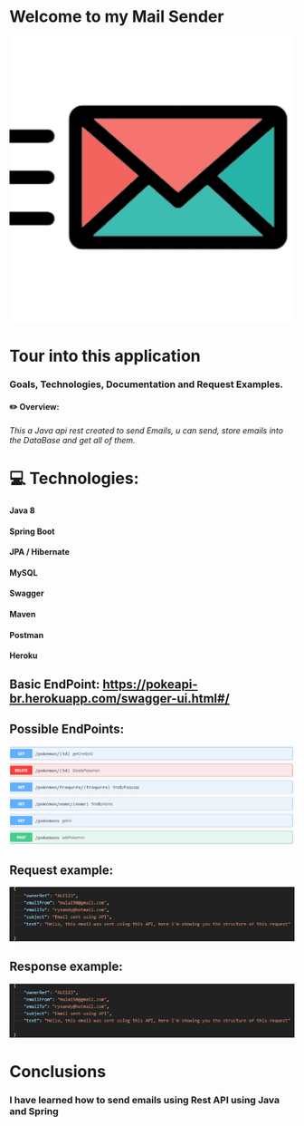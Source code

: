 # Welcome to my Mail Sender
![Welcome](https://github.com/ryxandy/MS-sendEmail/blob/master/emailLOGO.png)
#                                                                        Tour into this application 
###                                                             Goals, Technologies, Documentation and Request Examples.



#### ✏️ Overview:
###### This a  Java api rest created to send Emails, u can send, store emails into the DataBase and get all of them.



#                 💻 Technologies:

#### Java 8
#### Spring Boot
#### JPA / Hibernate
#### MySQL
#### Swagger
#### Maven
#### Postman
#### Heroku


## Basic EndPoint: https://pokeapi-br.herokuapp.com/swagger-ui.html#/

## Possible EndPoints:
![EndPoints](https://github.com/ryxandy/pokeapi/blob/main/endpoints.PNG)


## Request example:
![Json](https://github.com/ryxandy/MS-sendEmail/blob/master/Request.png)

## Response example:
![Json](https://github.com/ryxandy/MS-sendEmail/blob/master/Request.png)

# Conclusions
### I have learned how to send emails using Rest API using Java and Spring

